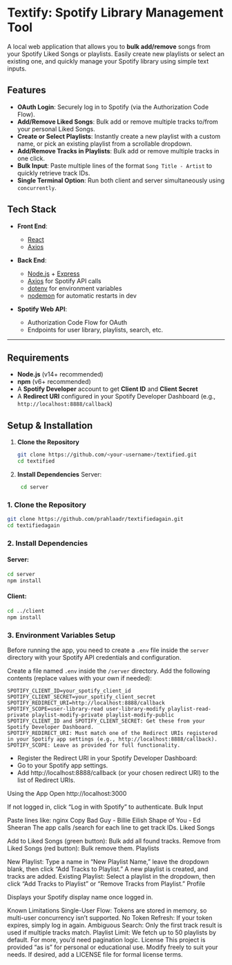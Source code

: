 # Textify: Spotify Library Management Tool

A local web application that allows you to **bulk add/remove** songs from your Spotify Liked Songs or playlists. Easily create new playlists or select an existing one, and quickly manage your Spotify library using simple text inputs.


## Features
- **OAuth Login**: Securely log in to Spotify (via the Authorization Code Flow).  
- **Add/Remove Liked Songs**: Bulk add or remove multiple tracks to/from your personal Liked Songs.  
- **Create or Select Playlists**: Instantly create a new playlist with a custom name, or pick an existing playlist from a scrollable dropdown.  
- **Add/Remove Tracks in Playlists**: Bulk add or remove multiple tracks in one click.  
- **Bulk Input**: Paste multiple lines of the format `Song Title - Artist` to quickly retrieve track IDs.  
- **Single Terminal Option**: Run both client and server simultaneously using `concurrently`.  


## Tech Stack
- **Front End**:  
  - [React](https://reactjs.org/)  
  - [Axios](https://github.com/axios/axios)  

- **Back End**:  
  - [Node.js](https://nodejs.org/) + [Express](https://expressjs.com/)  
  - [Axios](https://github.com/axios/axios) for Spotify API calls  
  - [dotenv](https://github.com/motdotla/dotenv) for environment variables  
  - [nodemon](https://github.com/remy/nodemon) for automatic restarts in dev

- **Spotify Web API**:  
  - Authorization Code Flow for OAuth  
  - Endpoints for user library, playlists, search, etc.

---

## Requirements
- **Node.js** (v14+ recommended)  
- **npm** (v6+ recommended)  
- A **Spotify Developer** account to get **Client ID** and **Client Secret**  
- A **Redirect URI** configured in your Spotify Developer Dashboard (e.g., `http://localhost:8888/callback`)

## Setup & Installation
1. **Clone the Repository**  
   ```bash
   git clone https://github.com/<your-username>/textified.git
   cd textified
2. **Install Dependencies**
   Server:
   ```bash
    cd server

### 1. Clone the Repository
```sh
git clone https://github.com/prahlaadr/textifiedagain.git
cd textifiedagain
```

### 2. Install Dependencies
#### Server:
```sh
cd server
npm install
```
#### Client:
```sh
cd ../client
npm install
```

### 3. Environment Variables Setup
Before running the app, you need to create a `.env` file inside the `server` directory with your Spotify API credentials and configuration.

Create a file named `.env` inside the `/server` directory. Add the following contents (replace values with your own if needed):
```
SPOTIFY_CLIENT_ID=your_spotify_client_id
SPOTIFY_CLIENT_SECRET=your_spotify_client_secret
SPOTIFY_REDIRECT_URI=http://localhost:8888/callback
SPOTIFY_SCOPE=user-library-read user-library-modify playlist-read-private playlist-modify-private playlist-modify-public
SPOTIFY_CLIENT_ID and SPOTIFY_CLIENT_SECRET: Get these from your Spotify Developer Dashboard.
SPOTIFY_REDIRECT_URI: Must match one of the Redirect URIs registered in your Spotify app settings (e.g., http://localhost:8888/callback).
SPOTIFY_SCOPE: Leave as provided for full functionality.
```
- Register the Redirect URI in your Spotify Developer Dashboard:
- Go to your Spotify app settings.
- Add http://localhost:8888/callback (or your chosen redirect URI) to the list of Redirect URIs.

Using the App
Open http://localhost:3000

If not logged in, click “Log in with Spotify” to authenticate.
Bulk Input

Paste lines like:
nginx
Copy
Bad Guy - Billie Eilish
Shape of You - Ed Sheeran
The app calls /search for each line to get track IDs.
Liked Songs

Add to Liked Songs (green button): Bulk add all found tracks.
Remove from Liked Songs (red button): Bulk remove them.
Playlists

New Playlist: Type a name in “New Playlist Name,” leave the dropdown blank, then click “Add Tracks to Playlist.” A new playlist is created, and tracks are added.
Existing Playlist: Select a playlist in the dropdown, then click “Add Tracks to Playlist” or “Remove Tracks from Playlist.”
Profile

Displays your Spotify display name once logged in.


Known Limitations
Single-User Flow: Tokens are stored in memory, so multi-user concurrency isn’t supported.
No Token Refresh: If your token expires, simply log in again.
Ambiguous Search: Only the first track result is used if multiple tracks match.
Playlist Limit: We fetch up to 50 playlists by default. For more, you’d need pagination logic.
License
This project is provided “as is” for personal or educational use. Modify freely to suit your needs. If desired, add a LICENSE file for formal license terms.

